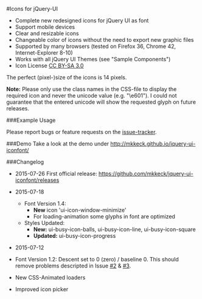#Icons for jQuery-UI
* Complete new redesigned icons for jQuery UI as font
* Support mobile devices
* Clear and resizable icons
* Changeable color of icons without the need to export new graphic files
* Supported by many browsers (tested on Firefox 36, Chrome 42, Internet-Explorer 8-10)
* Works with all jQuery UI Themes (see "Sample Components")
* Icon License [CC BY-SA 3.0](https://creativecommons.org/licenses/by-sa/3.0/)

The perfect (pixel-)size of the icons is 14 pixels.


**Note:**
Please only use the class names in the CSS-file to display the required icon and never the unicode value (e.g. "\e601"). I could not guarantee that the entered unicode will show the requested glyph on future releases.

###Example Usage
    <head>
    <!-- ... -->
    <link href="jquery/smoothness/jquery-ui.css" rel="stylesheet" type="text/css" />
    <link href="jquery/jquery-ui.icons.css" rel="stylesheet" type="text/css" />
    <script src="jquery/jquery.min.js" type="text/javascript"></script>  
    <script src="jquery/jquery-ui.min.js" type="text/javascript"></script>
    <!-- ... -->

Please report bugs or feature requests on the [issue-tracker](https://github.com/mkkeck/jquery-ui-iconfont/issues).
  
  
###Demo
Take a look at the demo under http://mkkeck.github.io/jquery-ui-iconfont/ 
  
  
###Changelog
* 2015-07-26
  First official release: 
  https://github.com/mkkeck/jquery-ui-iconfont/releases


* 2015-07-18
  * Font Version 1.4:
    * **New** icon 'ui-icon-window-minimize'
    * For loading-animation some glyphs in font are optimized
  * Styles Updated:
    * **New:**
      ui-busy-icon-balls,
      ui-busy-icon-line,
      ui-busy-icon-square
    * **Updated:**
      ui-busy-icon-progress
  
* 2015-07-12 
 * Font Version 1.2: 
   Descent set to 0 (zero) / baseline 0. 
   This should remove problems descripted in Issue [#2](https://github.com/mkkeck/jquery-ui-iconfont/issues/2) & [#3](https://github.com/mkkeck/jquery-ui-iconfont/issues/3). 
 * New CSS-Animated loaders 
 * Improved icon picker 
